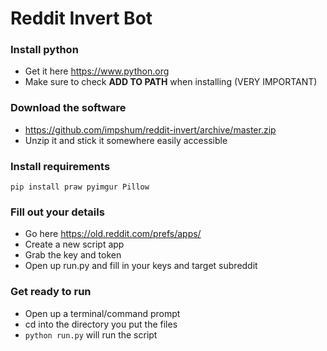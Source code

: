 # Reddit Invert Bot

### Install python

- Get it here https://www.python.org
- Make sure to check **ADD TO PATH** when installing (VERY IMPORTANT)


### Download the software

- https://github.com/impshum/reddit-invert/archive/master.zip
- Unzip it and stick it somewhere easily accessible

### Install requirements

    pip install praw pyimgur Pillow

### Fill out your details

- Go here https://old.reddit.com/prefs/apps/
- Create a new script app
- Grab the key and token
- Open up run.py and fill in your keys and target subreddit

### Get ready to run

- Open up a terminal/command prompt
- cd into the directory you put the files
- ```python run.py``` will run the script
